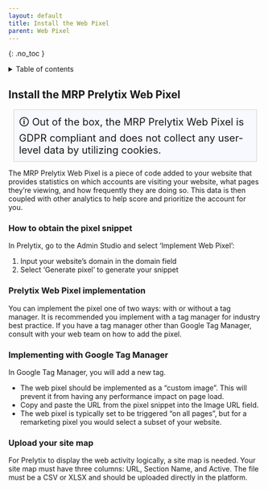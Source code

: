 ```yaml
---
layout: default
title: Install the Web Pixel
parent: Web Pixel
---
```


{: .no_toc }
<details close markdown="block">
  <summary>
    Table of contents
  </summary>
  {: .text-delta }
1. TOC
{:toc}
</details>

## Install the MRP Prelytix Web Pixel

<div style="background: ghostwhite; font-size: 20px; padding: 10px; border: 1px solid lightgray; margin: 10px;">
  &#x1F6C8; Out of the box, the MRP Prelytix Web Pixel is GDPR compliant and does not collect any user-level data by utilizing cookies.
</div>

The MRP Prelytix Web Pixel is a piece of code added to your website that provides statistics on which accounts are visiting your website, what pages they’re viewing, and how frequently they are doing so. This data is then coupled with other analytics to help score and prioritize the account for you.

### How to obtain the pixel snippet

In Prelytix, go to the Admin Studio and select ‘Implement Web Pixel’:

1. Input your website’s domain in the domain field
2. Select ‘Generate pixel’ to generate your snippet

### Prelytix Web Pixel implementation 

You can implement the pixel one of two ways: with or without a tag manager. It is recommended you implement with a tag manager for industry best practice. If you have a tag manager other than Google Tag Manager, consult with your web team on how to add the pixel.

### Implementing with Google Tag Manager

In Google Tag Manager, you will add a new tag.

- The web pixel should be implemented as a “custom image”. This will prevent it from having any performance impact on page load.
- Copy and paste the URL from the pixel snippet into the Image URL field.
- The web pixel is typically set to be triggered “on all pages”, but for a remarketing pixel you would select a subset of your website.

### Upload your site map

For Prelytix to display the web activity logically, a site map is needed. Your site map must have three columns: URL, Section Name, and Active. The file must be a CSV or XLSX and should be uploaded directly in the platform. 
